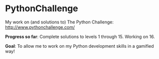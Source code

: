 # PythonChallenge

My work on (and solutions to) The Python Challenge: http://www.pythonchallenge.com/

**Progress so far**: Complete solutions to levels 1 through 15. Working on 16.

**Goal**: To allow me to work on my Python development skills in a gamified way! 